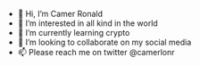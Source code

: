 - 👋 Hi, I’m Camer Ronald
- 👀 I’m interested in all kind in the world
- 🌱 I’m currently learning crypto
- 💞️ I’m looking to collaborate on my social media
- 📫 Please reach me on twitter @camerlonr

<!---
Camerrol/Camerrol is a ✨ special ✨ repository because its `README.md` (this file) appears on your GitHub profile.
You can click the Preview link to take a look at your changes.
--->
